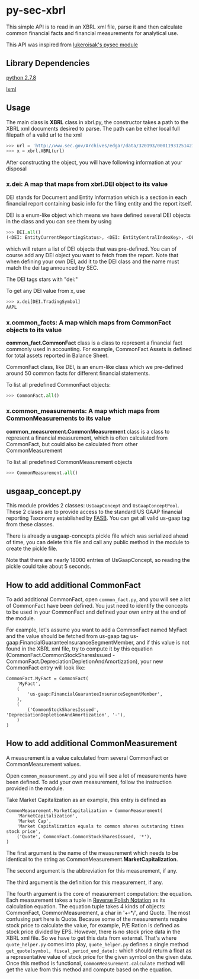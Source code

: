 # py-sec-xbrl

This simple API is to read in an XBRL xml file, parse it and then calculate common financial facts and financial measurements for analytical use.

This API was inspired from [lukeroisak's pysec module](https://github.com/lukerosiak/pysec)

## Library Dependencies

[python 2.7.8](https://www.python.org/download/releases/2.7.8/)

[lxml](http://lxml.de/)

## Usage

The main class is **XBRL** class in xbrl.py, the constructor takes a path to the XBRL xml documents desired to parse. The path can be either local full filepath of a valid url to the xml

```python
>>> url = 'http://www.sec.gov/Archives/edgar/data/320193/000119312514277160/aapl-20140628.xml'
>>> x = xbrl.XBRL(url)
```

After constructing the object, you will have following information at your disposal

### x.dei: A map that maps from xbrl.DEI object to its value
DEI stands for Document and Entity Information which is a section in each financial report containing basic info for the filing entity and the report itself.

DEI is a enum-like object which means we have defined several DEI objects in the class and you can see them by using

```python
>>> DEI.all()
(<DEI: EntityCurrentReportingStatus>, <DEI: EntityCentralIndexKey>, <DEI: CurrentFiscalYearEndDate>, <DEI: DocumentPeriodEndDate>, <DEI: DocumentFiscalPeriodFocus>, <DEI: EntityWellKnownSeasonedIssuer>, <DEI: EntityVoluntaryFilers>, <DEI: TradingSymbol>, <DEI: DocumentFiscalYearFocus>, <DEI: DocumentType>, <DEI: EntityFilerCategory>, <DEI: AmendmentFlag>, <DEI: EntityRegistrantName>, <DEI: EntityCommonStockSharesOutstanding>, <DEI: EntityPublicFloat>)
```

which will return a list of DEI objects that was pre-defined.
You can of course add any DEI object you want to fetch from the report. Note that when defining your own DEI, add it to the DEI class and the name must match the dei tag announced by SEC.

The DEI tags stars with "dei:"

To get any DEI value from x, use

```python
>>> x.dei[DEI.TradingSymbol]
AAPL
```

### x.common_facts: A map which maps from CommonFact objects to its value

**common_fact.CommonFact** class is a class to represent a financial fact commonly used in accounting. For example, CommonFact.Assets is defined for total assets reported in Balance Sheet.

CommonFact class, like DEI, is an enum-like class which we pre-defined around 50 common facts for different financial statements.

To list all predefined CommonFact objects:
```python
>>> CommonFact.all()
```

### x.common_measurements: A map which maps from CommonMeasurements to its value

**common_measurement.CommonMeasurement** class is a class to represent a financial measurement, which is often calculated from CommonFact, but could also be calculated from other CommonMeasurement

To list all predefined CommonMeasurement objects
```python
>>> CommonMeasurement.all()
```

## usgaap_concept.py

This module provides 2 classes: `UsGaapConcept` and `UsGaapConceptPool`. These 2 clases are to provide access to the standard US GAAP financial reporting Taxonomy established by [FASB](http://www.fasb.org/home). You can get all valid us-gaap tag from these classes.

There is already a usgaap-concepts.pickle file which was serialized ahead of time, you can delete this file and call any public method in the module to create the pickle file.

Note that there are nearly 18000 entries of UsGaapConcept, so reading the pickle could take about 5 seconds.

## How to add additional CommonFact

To add additional CommonFact, open `common_fact.py`, and you will see a lot of CommonFact have been defined. You just need to identify the concepts to be used in your CommonFact and defined your own entry at the end of the module.

For example, let's assume you want to add a CommonFact named MyFact and the value should be fetched from us-gaap tag us-gaap:FinancialGuaranteeInsuranceSegmentMember, and if this value is not found in the XBRL xml file, try to compute it by this equation (CommonFact.CommonStockSharesIssued - CommonFact.DepreciationDepletionAndAmortization), your new CommonFact entry will look like:

```
CommonFact.MyFact = CommonFact(
    'MyFact',
    (
        'us-gaap:FinancialGuaranteeInsuranceSegmentMember',
    ),
    (
        ('CommonStockSharesIssued', 'DepreciationDepletionAndAmortization', '-'),
    )
)
```

## How to add additional CommonMeasurement

A measurement is a value calculated from several CommonFact or CommonMeasurement values.

Open `common_measurement.py` and you will see a lot of measurements have been defined. To add your own measurement, follow the instruction provided in the module.

Take Market Capitalization as an example, this entry is defined as

```
CommonMeasurement.MarketCapitalization = CommonMeasurement(
    'MarketCapitalization',
    'Market Cap',
    'Market Capitalization equals to common shares outstaning times stock price',
    ('Quote', CommonFact.CommonStockSharesIssued, '*'),
)
```

The first argument is the name of the measurement which needs to be identical to the string as CommonMeasurement.**MarketCapitalization**.

The second argument is the abbreviation for this measurement, if any.

The third argument is the definition for this measurement, if any.

The fourth argument is the core of measurement computation: the equation. Each measurement takes a tuple in [Reverse Polish Notation](http://en.wikipedia.org/wiki/Reverse_Polish_notation) as its calculation equation.
The equation tuple takes 4 kinds of objects: CommonFact, CommonMeasurement, a char in '+-*/', and Quote.
The most confusing part here is Quote. Because some of the measurements require stock price to calculate the value, for example, P/E Ration is defined as stock price divided by EPS. However, there is no stock price data in the XBRL xml file. So we have to get this data from external.
That's where `quote_helper.py` comes into play, `quote_helper.py` defines a single method `get_quote(symbol, fiscal_period_end_date):` which should return a float as a representative value of stock price for the given symbol on the given date.
Once this method is functional, `CommonMeasurement.calculate` method will get the value from this method and compute based on the equation.
